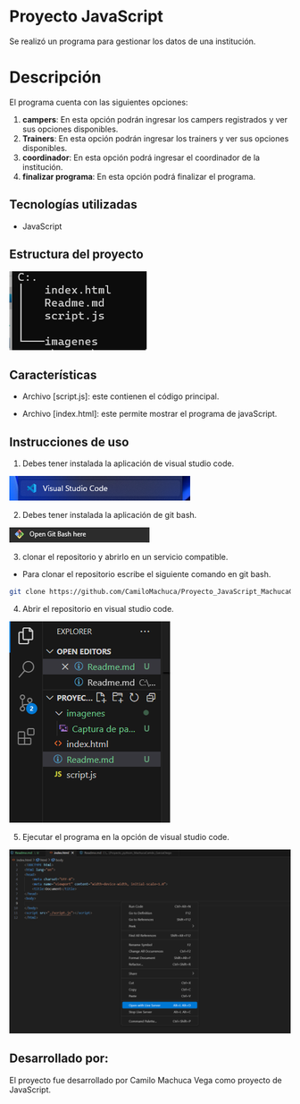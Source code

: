 # Proyecto JavaScript
Se realizó un programa para gestionar los datos de una institución.
# Descripción
El programa cuenta con las siguientes opciones:
1. **campers**: En esta opción podrán ingresar los campers registrados y ver sus opciones disponibles.
2. **Trainers**: En esta opción podrán ingresar los trainers y ver sus opciones disponibles.
3. **coordinador**: En esta opción podrá ingresar el coordinador de la institución.
4. **finalizar programa**: En esta opción podrá finalizar el programa.
## Tecnologías utilizadas
- JavaScript
## Estructura del proyecto
![alt text](<imagenes/Captura de pantalla 2024-08-20 222900.png>)
## Características
- Archivo [script.js]: este contienen el código principal.

- Archivo [index.html]: este permite mostrar el programa de javaScript. 
## Instrucciones de uso

1. Debes tener instalada la aplicación de visual studio code. 

![alt text](<imagenes/Captura de pantalla 2024-08-05 115720.png>)


2. Debes tener instalada la aplicación de git bash.

![alt text](<imagenes/Captura de pantalla 2024-08-05 120027.png>)

3. clonar el repositorio y abrirlo en un servicio compatible. 
- Para clonar el repositorio escribe el siguiente comando en git bash.
```bash
git clone https://github.com/CamiloMachuca/Proyecto_JavaScript_MachucaCamilo.git
``` 

4. Abrir el repositorio en visual studio code.

![alt text](<imagenes/Captura de pantalla 2024-08-20 223228.png>)

5. Ejecutar el programa en la opción de visual studio code. 

![alt text](<imagenes/Captura de pantalla 2024-08-20 223341.png>)
 

## Desarrollado por:
El proyecto fue desarrollado por Camilo Machuca Vega como proyecto de JavaScript.